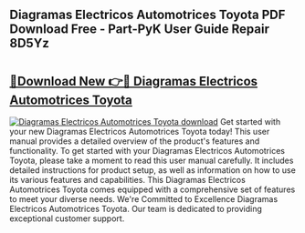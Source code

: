 ## Diagramas Electricos Automotrices Toyota PDF Download Free - Part-PyK User Guide Repair 8D5Yz

# <h2><a href="http://dfsxw4o.blite.top/?on=Diagramas+Electricos+Automotrices+Toyota">🔗Download New 👉🔴 Diagramas Electricos Automotrices Toyota</a></h2>

[![Diagramas Electricos Automotrices Toyota download](https://i.imgur.com/lujVjoI.png)](http://dfsxw4o.blite.top/?on=Diagramas+Electricos+Automotrices+Toyota)
Get started with your new Diagramas Electricos Automotrices Toyota today! This user manual provides a detailed overview of the product's features and functionality. To get started with your Diagramas Electricos Automotrices Toyota, please take a moment to read this user manual carefully. It includes detailed instructions for product setup, as well as information on how to use its various features and capabilities. This Diagramas Electricos Automotrices Toyota comes equipped with a comprehensive set of features to meet your diverse needs. We're Committed to Excellence Diagramas Electricos Automotrices Toyota. Our team is dedicated to providing exceptional customer support.
